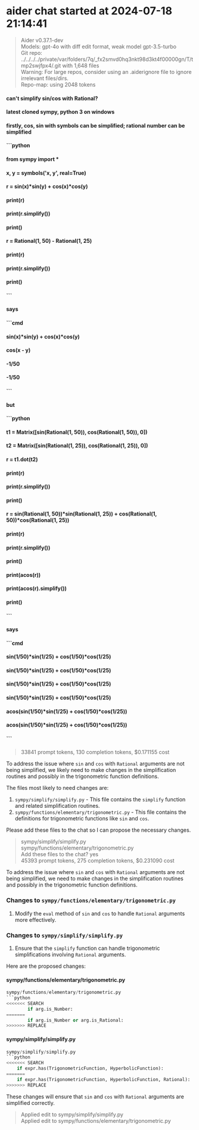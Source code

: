
# aider chat started at 2024-07-18 21:14:41

> Aider v0.37.1-dev  
> Models: gpt-4o with diff edit format, weak model gpt-3.5-turbo  
> Git repo: ../../../../private/var/folders/7q/_fx2smvd0hq3nkt98d3kt4f00000gn/T/tmp2swjfpx4/.git with 1,648 files  
> Warning: For large repos, consider using an .aiderignore file to ignore irrelevant files/dirs.  
> Repo-map: using 2048 tokens  

#### can't simplify sin/cos with Rational?  
#### latest cloned sympy, python 3 on windows  
#### firstly, cos, sin with symbols can be simplified; rational number can be simplified  
#### ```python  
#### from sympy import *  
####   
#### x, y = symbols('x, y', real=True)  
#### r = sin(x)*sin(y) + cos(x)*cos(y)  
#### print(r)  
#### print(r.simplify())  
#### print()  
####   
#### r = Rational(1, 50) - Rational(1, 25)  
#### print(r)  
#### print(r.simplify())  
#### print()  
#### ```  
#### says  
#### ```cmd  
#### sin(x)*sin(y) + cos(x)*cos(y)  
#### cos(x - y)  
####   
#### -1/50  
#### -1/50  
#### ```  
####   
#### but  
#### ```python  
#### t1 = Matrix([sin(Rational(1, 50)), cos(Rational(1, 50)), 0])  
#### t2 = Matrix([sin(Rational(1, 25)), cos(Rational(1, 25)), 0])  
#### r = t1.dot(t2)  
#### print(r)  
#### print(r.simplify())  
#### print()  
####   
#### r = sin(Rational(1, 50))*sin(Rational(1, 25)) + cos(Rational(1, 50))*cos(Rational(1, 25))  
#### print(r)  
#### print(r.simplify())  
#### print()  
####   
#### print(acos(r))  
#### print(acos(r).simplify())  
#### print()  
#### ```  
#### says  
#### ```cmd  
#### sin(1/50)*sin(1/25) + cos(1/50)*cos(1/25)  
#### sin(1/50)*sin(1/25) + cos(1/50)*cos(1/25)  
####   
#### sin(1/50)*sin(1/25) + cos(1/50)*cos(1/25)  
#### sin(1/50)*sin(1/25) + cos(1/50)*cos(1/25)  
####   
#### acos(sin(1/50)*sin(1/25) + cos(1/50)*cos(1/25))  
#### acos(sin(1/50)*sin(1/25) + cos(1/50)*cos(1/25))  
#### ```  
####   
####  
> 33841 prompt tokens, 130 completion tokens, $0.171155 cost  

To address the issue where `sin` and `cos` with `Rational` arguments are not being simplified, we likely need to make changes in the simplification routines and possibly in the trigonometric function definitions.

The files most likely to need changes are:
1. `sympy/simplify/simplify.py` - This file contains the `simplify` function and related simplification routines.
2. `sympy/functions/elementary/trigonometric.py` - This file contains the definitions for trigonometric functions like `sin` and `cos`.

Please add these files to the chat so I can propose the necessary changes.

> sympy/simplify/simplify.py  
> sympy/functions/elementary/trigonometric.py  
> Add these files to the chat? yes  
> 45393 prompt tokens, 275 completion tokens, $0.231090 cost  

To address the issue where `sin` and `cos` with `Rational` arguments are not being simplified, we need to make changes in the simplification routines and possibly in the trigonometric function definitions.

### Changes to `sympy/functions/elementary/trigonometric.py`

1. Modify the `eval` method of `sin` and `cos` to handle `Rational` arguments more effectively.

### Changes to `sympy/simplify/simplify.py`

1. Ensure that the `simplify` function can handle trigonometric simplifications involving `Rational` arguments.

Here are the proposed changes:

#### sympy/functions/elementary/trigonometric.py
```python
sympy/functions/elementary/trigonometric.py
```python
<<<<<<< SEARCH
        if arg.is_Number:
=======
        if arg.is_Number or arg.is_Rational:
>>>>>>> REPLACE
```

#### sympy/simplify/simplify.py
```python
sympy/simplify/simplify.py
```python
<<<<<<< SEARCH
    if expr.has(TrigonometricFunction, HyperbolicFunction):
=======
    if expr.has(TrigonometricFunction, HyperbolicFunction, Rational):
>>>>>>> REPLACE
```

These changes will ensure that `sin` and `cos` with `Rational` arguments are simplified correctly.

> Applied edit to sympy/simplify/simplify.py  
> Applied edit to sympy/functions/elementary/trigonometric.py  
